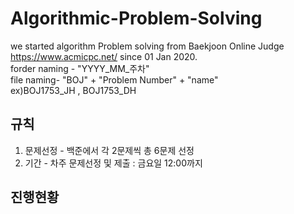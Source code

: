 # Algorithmic-Problem-Solving

we started algorithm Problem solving from Baekjoon Online Judge https://www.acmicpc.net/ since 01 Jan 2020.  
forder naming - "YYYY_MM_주차"  
file naming- "BOJ" + "Problem Number" + "name"  
ex)BOJ1753_JH , BOJ1753_DH

## 규칙

1. 문제선정 - 백준에서 각 2문제씩 총 6문제 선정  
2. 기간 - 차주 문제선정 및 제출 : 금요일 12:00까지  

## 진행현황
